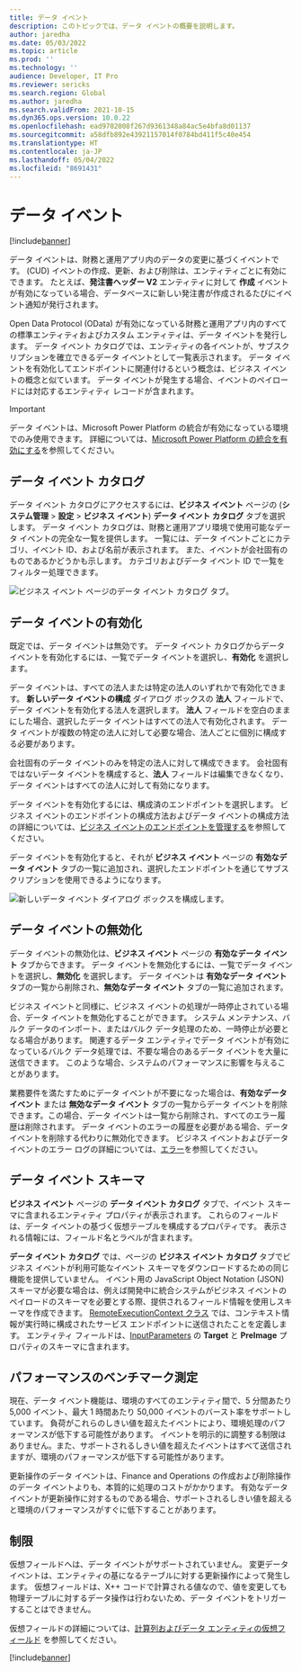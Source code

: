 ```yaml
---
title: データ イベント
description: このトピックでは、データ イベントの概要を説明します。
author: jaredha
ms.date: 05/03/2022
ms.topic: article
ms.prod: ''
ms.technology: ''
audience: Developer, IT Pro
ms.reviewer: sericks
ms.search.region: Global
ms.author: jaredha
ms.search.validFrom: 2021-10-15
ms.dyn365.ops.version: 10.0.22
ms.openlocfilehash: ead9702008f267d9361348a84ac5e4bfa8d01137
ms.sourcegitcommit: a58dfb892e43921157014f0784bd411f5c40e454
ms.translationtype: HT
ms.contentlocale: ja-JP
ms.lasthandoff: 05/04/2022
ms.locfileid: "8691431"
---
```

# <a name="data-events"></a>データ イベント
[!include[banner](../includes/banner.md)]

データ イベントは、財務と運用アプリ内のデータの変更に基づくイベントです。 (CUD) イベントの作成、更新、および削除は、エンティティごとに有効にできます。 たとえば、**発注書ヘッダー V2** エンティティに対して **作成** イベントが有効になっている場合、データベースに新しい発注書が作成されるたびにイベント通知が発行されます。

Open Data Protocol (OData) が有効になっている財務と運用アプリ内のすべての標準エンティティおよびカスタム エンティティは、データ イベントを発行します。 データ イベント カタログでは、エンティティの各イベントが、サブスクリプションを確立できるデータ イベントとして一覧表示されます。 データ イベントを有効化してエンドポイントに関連付けるという概念は、ビジネス イベントの概念と似ています。 データ イベントが発生する場合、イベントのペイロードには対応するエンティティ レコードが含まれます。

> [!IMPORTANT]
> データ イベントは、Microsoft Power Platform の統合が有効になっている環境でのみ使用できます。 詳細については、[Microsoft Power Platform の統合を有効にする](../power-platform/enable-power-platform-integration.md)を参照してください。

## <a name="data-event-catalog"></a>データ イベント カタログ

データ イベント カタログにアクセスするには、**ビジネス イベント** ページの (**システム管理** \> **設定** \> **ビジネス イベント**) **データ イベント カタログ** タブを選択します。 データ イベント カタログは、財務と運用アプリ環境で使用可能なデータ イベントの完全な一覧を提供します。 一覧には、データ イベントごとにカテゴリ、イベント ID、および名前が表示されます。 また、イベントが会社固有のものであるかどうかも示します。 カテゴリおよびデータ イベント ID で一覧をフィルター処理できます。

![ビジネス イベント ページのデータ イベント カタログ タブ。](../media/businessevents_dataeventscatalog.png)

## <a name="activating-data-events"></a>データ イベントの有効化

既定では、データ イベントは無効です。 データ イベント カタログからデータ イベントを有効化するには、一覧でデータ イベントを選択し、**有効化** を選択します。

データ イベントは、すべての法人または特定の法人のいずれかで有効化できます。 **新しいデータ イベントの構成** ダイアログ ボックスの **法人** フィールドで、データ イベントを有効化する法人を選択します。 **法人** フィールドを空白のままにした場合、選択したデータ イベントはすべての法人で有効化されます。 データ イベントが複数の特定の法人に対して必要な場合、法人ごとに個別に構成する必要があります。

会社固有のデータ イベントのみを特定の法人に対して構成できます。 会社固有ではないデータ イベントを構成すると、**法人** フィールドは編集できなくなり、データ イベントはすべての法人に対して有効になります。

データ イベントを有効化するには、構成済のエンドポイントを選択します。 ビジネス イベントのエンドポイントの構成方法およびデータ イベントの構成方法の詳細については、[ビジネス イベントのエンドポイントを管理する](managing-business-event-endpoints.md)を参照してください。

データ イベントを有効化すると、それが **ビジネス イベント** ページの **有効なデータ イベント** タブの一覧に追加され、選択したエンドポイントを通じてサブスクリプションを使用できるようになります。

![新しいデータ イベント ダイアログ ボックスを構成します。](../media/businessevents_activatedataevent.png)

## <a name="deactivating-data-events"></a>データ イベントの無効化

データ イベントの無効化は、**ビジネス イベント** ページの **有効なデータ イベント** タブからできます。 データ イベントを無効化するには、一覧でデータ イベントを選択し、**無効化** を選択します。 データ イベントは **有効なデータ イベント** タブの一覧から削除され、**無効なデータ イベント** タブの一覧に追加されます。

ビジネス イベントと同様に、ビジネス イベントの処理が一時停止されている場合、データ イベントを無効化することができます。 システム メンテナンス、バルク データのインポート、またはバルク データ処理のため、一時停止が必要となる場合があります。 関連するデータ エンティティでデータ イベントが有効になっているバルク データ処理では、不要な場合のあるデータ イベントを大量に送信できます。 このような場合、システムのパフォーマンスに影響を与えることがあります。

業務要件を満たすためにデータ イベントが不要になった場合は、**有効なデータ イベント** または **無効なデータ イベント** タブの一覧からデータ イベントを削除できます。この場合、データ イベントは一覧から削除され、すべてのエラー履歴は削除されます。 データ イベントのエラーの履歴を必要がある場合、データ イベントを削除する代わりに無効化できます。 ビジネス イベントおよびデータ イベントのエラー ログの詳細については、[エラー](home-page.md#errors)を参照してください。

## <a name="data-event-schema"></a>データ イベント スキーマ

**ビジネス イベント** ページの **データ イベント カタログ** タブで、イベント スキーマに含まれるエンティティ プロパティが表示されます。 これらのフィールドは、データ イベントの基づく仮想テーブルを構成するプロパティです。 表示される情報には、フィールド名とラベルが含まれます。

**データ イベント カタログ** では、ページの **ビジネス イベント カタログ** タブでビジネス イベントが利用可能なイベント スキーマをダウンロードするための同じ機能を提供していません。 イベント用の JavaScript Object Notation (JSON) スキーマが必要な場合は、例えば開発中に統合システムがビジネス イベントのペイロードのスキーマを必要とする際、提供されるフィールド情報を使用しスキーマを作成できます。 [RemoteExecutionContext クラス](/dotnet/api/microsoft.xrm.sdk.remoteexecutioncontext?view=dataverse-sdk-latest&viewFallbackFrom=dynamics-general-ce-9) では、コンテキスト情報が実行時に構成されたサービス エンドポイントに送信されたことを定義します。 エンティティ フィールドは、[InputParameters](/dotnet/api/microsoft.xrm.sdk.remoteexecutioncontext.inputparameters?view=dataverse-sdk-latest#microsoft-xrm-sdk-remoteexecutioncontext-inputparameters) の **Target** と **PreImage** プロパティのスキーマに含まれます。

## <a name="performance-benchmarks"></a>パフォーマンスのベンチマーク測定

現在、データ イベント機能は、環境のすべてのエンティティ間で、5 分間あたり 5,000 イベント、最大 1 時間あたり 50,000 イベントのバースト率をサポートしています。 負荷がこれらのしきい値を超えたイベントにより、環境処理のパフォーマンスが低下する可能性があります。 イベントを明示的に調整する制限はありません。また、サポートされるしきい値を超えたイベントはすべて送信されますが、環境のパフォーマンスが低下する可能性があります。 

更新操作のデータ イベントは、Finance and Operations の作成および削除操作のデータ イベントよりも、本質的に処理のコストがかかります。 有効なデータ イベントが更新操作に対するものである場合、サポートされるしきい値を超えると環境のパフォーマンスがすぐに低下することがあります。

## <a name="limitations"></a>制限

仮想フィールドへは、データ イベントがサポートされていません。 変更データ イベントは、エンティティの基になるテーブルに対する更新操作によって発生します。 仮想フィールドは、X++ コードで計算される値なので、値を変更しても物理テーブルに対するデータ操作は行わないため、データ イベントをトリガーすることはできません。

仮想フィールドの詳細については、[計算列およびデータ エンティティの仮想フィールド](../data-entities/data-entity-computed-columns-virtual-fields.md) を参照してください。

[!include[banner](../includes/banner.md)]


